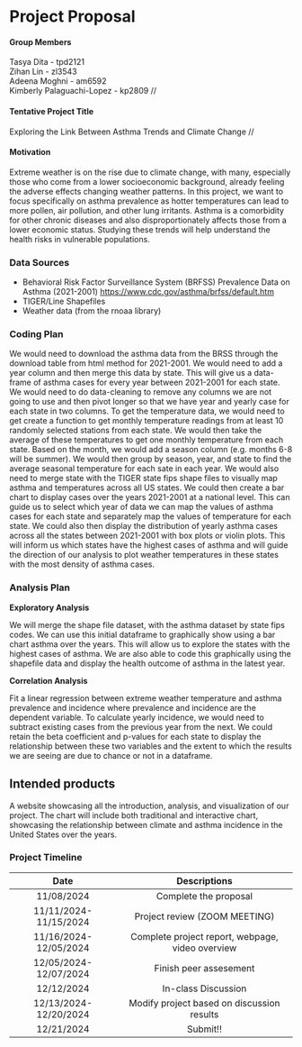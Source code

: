 Project Proposal
================

#### Group Members

Tasya Dita - tpd2121  
Zihan Lin - zl3543  
Adeena Moghni - am6592  
Kimberly Palaguachi-Lopez - kp2809 //

#### Tentative Project Title

Exploring the Link Between Asthma Trends and Climate Change //

#### Motivation

Extreme weather is on the rise due to climate change, with many,
especially those who come from a lower socioeconomic background, already
feeling the adverse effects changing weather patterns. In this project,
we want to focus specifically on asthma prevalence as hotter
temperatures can lead to more pollen, air pollution, and other lung
irritants. Asthma is a comorbidity for other chronic diseases and also
disproportionately affects those from a lower economic status. Studying
these trends will help understand the health risks in vulnerable
populations.

### Data Sources

- Behavioral Risk Factor Surveillance System (BRFSS) Prevalence Data on
  Asthma (2021-2001) <https://www.cdc.gov/asthma/brfss/default.htm>  
- TIGER/Line Shapefiles  
- Weather data (from the rnoaa library)

### Coding Plan

We would need to download the asthma data from the BRSS through the
download table from html method for 2021-2001. We would need to add a
year column and then merge this data by state. This will give us a
data-frame of asthma cases for every year between 2021-2001 for each
state. We would need to do data-cleaning to remove any columns we are
not going to use and then pivot longer so that we have year and yearly
case for each state in two columns. To get the temperature data, we
would need to get create a function to get monthly temperature readings
from at least 10 randomly selected stations from each state. We would
then take the average of these temperatures to get one monthly
temperature from each state. Based on the month, we would add a season
column (e.g. months 6-8 will be summer). We would then group by season,
year, and state to find the average seasonal temperature for each sate
in each year. We would also need to merge state with the TIGER state
fips shape files to visually map asthma and temperatures across all US
states. We could then create a bar chart to display cases over the years
2021-2001 at a national level. This can guide us to select which year of
data we can map the values of asthma cases for each state and separately
map the values of temperature for each state. We could also then display
the distribution of yearly asthma cases across all the states between
2021-2001 with box plots or violin plots. This will inform us which
states have the highest cases of asthma and will guide the direction of
our analysis to plot weather temperatures in these states with the most
density of asthma cases.

### Analysis Plan

**Exploratory Analysis**

We will merge the shape file dataset, with the asthma dataset by state
fips codes. We can use this initial dataframe to graphically show using
a bar chart asthma over the years. This will allow us to explore the
states with the highest cases of asthma. We are also able to code this
graphically using the shapefile data and display the health outcome of
asthma in the latest year.

**Correlation Analysis**

Fit a linear regression between extreme weather temperature and asthma
prevalence and incidence where prevalence and incidence are the
dependent variable. To calculate yearly incidence, we would need to
subtract existing cases from the previous year from the next. We could
retain the beta coefficient and p-values for each state to display the
relationship between these two variables and the extent to which the
results we are seeing are due to chance or not in a dataframe.

## Intended products

A website showcasing all the introduction, analysis, and visualization
of our project. The chart will include both traditional and interactive
chart, showcasing the relationship between climate and asthma incidence
in the United States over the years.

### Project Timeline

|          Date          |                   Descriptions                   |
|:----------------------:|:------------------------------------------------:|
|       11/08/2024       |              Complete the proposal               |
| 11/11/2024- 11/15/2024 |          Project review (ZOOM MEETING)           |
| 11/16/2024- 12/05/2024 | Complete project report, webpage, video overview |
| 12/05/2024- 12/07/2024 |              Finish peer assesement              |
|       12/12/2024       |               In-class Discussion                |
| 12/13/2024-12/20/2024  |    Modify project based on discussion results    |
|       12/21/2024       |                     Submit!!                     |
